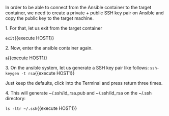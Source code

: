 
In order to be able to connect from the Ansible container to the target container, we need to create a private + public SSH key pair on Ansible and copy the public key to the target machine.

1\. For that, let us exit from the target container

`exit`{{execute HOST1}}

2\. Now, enter the ansible container again.

`a`{{execute HOST1}}

3\. On the ansible system, let us generate a SSH key pair like follows:
`ssh-keygen -t rsa`{{execute HOST1}}

Just keep the defaults, click into the Terminal and press return three times.

4\. This will generate ~/.ssh/id_rsa.pub and ~/.ssh/id_rsa on the ~/.ssh directory:

`ls -ltr ~/.ssh`{{execute HOST1}}
